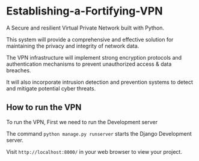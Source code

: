 # Establishing-a-Fortifying-VPN
A Secure and resilient Virtual Private Network built with Python.

This system will provide a comprehensive and effective solution for maintaining the privacy and integrity of network data.

The VPN infrastructure will implement strong encryption protocols and authentication mechanisms to prevent unauthorized access & data breaches.

It will also incorporate intrusion detection and prevention systems to detect and mitigate potential cyber threats.

## How to run the VPN
To run the VPN, First we need to run the Development server

The command  `python manage.py runserver` starts the Django Development server.

Visit `http://localhost:8000/` in your web browser to view your project.


